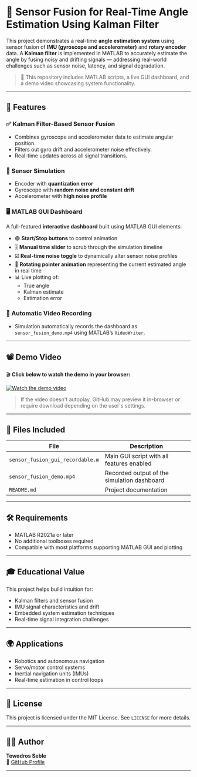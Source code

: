 # 🎯 Sensor Fusion for Real-Time Angle Estimation Using Kalman Filter

This project demonstrates a real-time **angle estimation system** using sensor fusion of **IMU (gyroscope and accelerometer)** and **rotary encoder** data. A **Kalman filter** is implemented in MATLAB to accurately estimate the angle by fusing noisy and drifting signals — addressing real-world challenges such as sensor noise, latency, and signal degradation.

> 📁 This repository includes MATLAB scripts, a live GUI dashboard, and a demo video showcasing system functionality.

---

## 🧠 Features

### ✅ Kalman Filter-Based Sensor Fusion
- Combines gyroscope and accelerometer data to estimate angular position.
- Filters out gyro drift and accelerometer noise effectively.
- Real-time updates across all signal transitions.

### 🧪 Sensor Simulation
- Encoder with **quantization error**
- Gyroscope with **random noise and constant drift**
- Accelerometer with **high noise profile**

### 🖥️ MATLAB GUI Dashboard
A full-featured **interactive dashboard** built using MATLAB GUI elements:
- 🟢 **Start/Stop buttons** to control animation
- 🎚️ **Manual time slider** to scrub through the simulation timeline
- ☑️ **Real-time noise toggle** to dynamically alter sensor noise profiles
- 🎯 **Rotating pointer animation** representing the current estimated angle in real time
- 📊 Live plotting of:
  - True angle
  - Kalman estimate
  - Estimation error

### 🎥 Automatic Video Recording
- Simulation automatically records the dashboard as `sensor_fusion_demo.mp4` using MATLAB’s `VideoWriter`.

---

## 📽️ Demo Video

🎬 **Click below to watch the demo in your browser:**

[![Watch the demo video](https://img.youtube.com/vi/placeholder/hqdefault.jpg)](https://github.com/tewodrosseble/Kalman-Filter-Based-Sensor-Fusion-for-Rotational-Estimation-MATLAB/blob/main/sensor_fusion_demo.mp4)

> If the video doesn't autoplay, GitHub may preview it in-browser or require download depending on the user's settings.

---

## 📂 Files Included

| File                             | Description                                      |
|----------------------------------|--------------------------------------------------|
| `sensor_fusion_gui_recordable.m` | Main GUI script with all features enabled        |
| `sensor_fusion_demo.mp4`         | Recorded output of the simulation dashboard      |
| `README.md`                      | Project documentation                            |

---

## 🛠️ Requirements

- MATLAB R2021a or later  
- No additional toolboxes required  
- Compatible with most platforms supporting MATLAB GUI and plotting

---

## 🎓 Educational Value

This project helps build intuition for:
- Kalman filters and sensor fusion
- IMU signal characteristics and drift
- Embedded system estimation techniques
- Real-time signal integration challenges

---

## 🌍 Applications

- Robotics and autonomous navigation  
- Servo/motor control systems  
- Inertial navigation units (IMUs)  
- Real-time estimation in control loops  

---

## 📜 License

This project is licensed under the MIT License. See `LICENSE` for more details.

---

## 🙋‍♂️ Author

**Tewodros Seble**  
🔗 [GitHub Profile](https://github.com/tewodrosseble)

---


